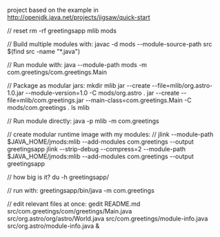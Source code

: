 
project based on the example in http://openjdk.java.net/projects/jigsaw/quick-start

// reset
rm -rf greetingsapp mlib mods

// Build multiple modules with:
javac -d mods --module-source-path src $(find src -name "*.java")

// Run module with:
java --module-path mods -m com.greetings/com.greetings.Main

// Package as modular jars:
mkdir mlib
jar --create --file=mlib/org.astro-1.0.jar --module-version=1.0 -C mods/org.astro .
jar --create --file=mlib/com.greetings.jar --main-class=com.greetings.Main -C mods/com.greetings .
ls mlib

// Run module directly:
java -p mlib -m com.greetings

// create modular runtime image with my modules:
// jlink --module-path $JAVA_HOME/jmods:mlib --add-modules com.greetings --output greetingsapp
jlink --strip-debug --compress=2 --module-path $JAVA_HOME/jmods:mlib --add-modules com.greetings --output greetingsapp

// how big is it?
du -h greetingsapp/

// run with:
greetingsapp/bin/java -m com.greetings



// edit relevant files at once:
gedit README.md src/com.greetings/com/greetings/Main.java src/org.astro/org/astro/World.java  src/com.greetings/module-info.java src/org.astro/module-info.java &



